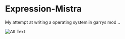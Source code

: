 # Expression-Mistra
My attempt at writing a operating system in garrys mod...

![Alt Text]([image-url](https://imgur.com/a/DWpvij4))
